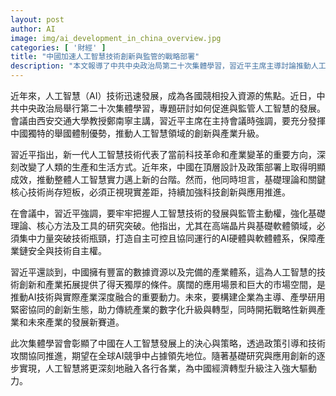 ```yaml
---
layout: post
author: AI
image: img/ai_development_in_china_overview.jpg
categories: [ '財經' ]
title: "中國加速人工智慧技術創新與監管的戰略部署"
description: "本文報導了中共中央政治局第二十次集體學習，習近平主席主導討論推動人工智慧發展與監管的舉措，強調利用中國舉國體制優勢突破核心技術瓶頸，促進產業升級和數字化轉型，凸顯中國在全球AI競爭中的決心與策略。"
---
```

近年來，人工智慧（AI）技術迅速發展，成為各國競相投入資源的焦點。近日，中共中央政治局舉行第二十次集體學習，專題研討如何促進與監管人工智慧的發展。會議由西安交通大學教授鄭南寧主講，習近平主席在主持會議時強調，要充分發揮中國獨特的舉國體制優勢，推動人工智慧領域的創新與產業升級。

習近平指出，新一代人工智慧技術代表了當前科技革命和產業變革的重要方向，深刻改變了人類的生產和生活方式。近年來，中國在頂層設計及政策部署上取得明顯成效，推動整體人工智慧實力邁上新的台階。然而，他同時坦言，基礎理論和關鍵核心技術尚存短板，必須正視現實差距，持續加強科技創新與應用推進。

在會議中，習近平強調，要牢牢把握人工智慧技術的發展與監管主動權，強化基礎理論、核心方法及工具的研究突破。他指出，尤其在高端晶片與基礎軟體領域，必須集中力量突破技術瓶頸，打造自主可控且協同運行的AI硬體與軟體體系，保障產業鏈安全與技術自主權。

習近平還談到，中國擁有豐富的數據資源以及完備的產業體系，這為人工智慧的技術創新和產業拓展提供了得天獨厚的條件。廣闊的應用場景和巨大的市場空間，是推動AI技術與實際產業深度融合的重要動力。未來，要構建企業為主導、產學研用緊密協同的創新生態，助力傳統產業的數字化升級與轉型，同時開拓戰略性新興產業和未來產業的發展新賽道。

此次集體學習會彰顯了中國在人工智慧發展上的決心與策略，透過政策引導和技術攻關協同推進，期望在全球AI競爭中占據領先地位。隨著基礎研究與應用創新的逐步實現，人工智慧將更深刻地融入各行各業，為中國經濟轉型升級注入強大驅動力。